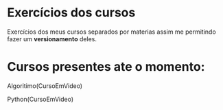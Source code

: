# Exercícios dos cursos

Exercícios dos meus cursos separados por materias assim me permitindo fazer um **versionamento** deles.

# Cursos presentes ate o momento:

Algoritimo(CursoEmVideo)

Python(CursoEmVideo)
